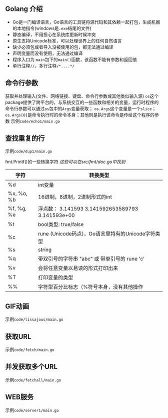 ## Golang 介绍

* Go是一门编译语言，Go语言的工具链将源代码和其依赖一起打包，生成机器的本地指令(windows是`.exe`结尾的文件)
* 静态编译，不用担心在系统库更新时候冲突
* 原生支持Unicode标准，可以处理世界上的任何自然语言
* 缺少必须包或者导入没被使用的包，都无法通过编译
* 声明变量而没有使用，无法通过编译
* 程序入口为 `main`包下的`main()`函数，该函数不能有参数和返回值
* 单行注释`//`，多行注释`/*....*/`

## 命令行参数

获取并处理输入(文件、网络链接、键盘、命令行参数或其他类似输入源)
`os`这个package提供了跨平台的，与系统交互的一些函数和相关的变量，运行时程序的命令行参数可以通过`os`包中的`Args`变量获取；
`os.Args`这个变量是一个`slice`；`os.Args[0]`是命令执行时的命令本身；其他则是执行该命令是传给这个程序的参数
示例`code/echo1/main.go`

## 查找重复的行

示例`code/dup1/main.go`

fmt.Printf()的一些转换字符
*这些可以在src/fmt/doc.go中找到*

| 字符    |  转换类型         |
| ---    |  ---         |
| %d  | int变量 |
| %x, %o, %b  | 16进制，8进制，2进制形式的int |
| %f, %g, %e  | 浮点数： 3.141593 3.141592653589793 3.141593e+00 |
| %t  | bool类型: true/false |
| %c  | rune (Unicode码点)，Go语言里特有的Unicode字符类型 |
| %s  | string |
| %q  | 带双引号的字符串 "abc" 或 带单引号的 rune 'c' |
| %v  | 会将任意变量以易读的形式打印出来 |
| %T  | 打印变量的类型 |
| %%  | 字符型百分比标志（%符号本身，没有其他操作 |

## GIF动画
示例`code/lissajous/main.go`

## 获取URL
示例`code/fetch/main.go`

## 并发获取多个URL
示例`code/fetchall/main.go`

## WEB服务
示例`code/server1/main.go`
